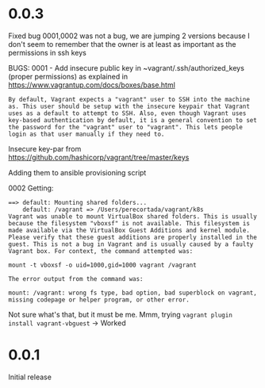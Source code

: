 
0.0.3
=====
Fixed bug 0001,0002 was not a bug, we are jumping 2 versions because I don't seem to remember that the owner is at least as important as the permissions in ssh keys 


BUGS:
0001 - Add insecure public key in ~vagrant/.ssh/authorized_keys (proper permissions) as explained in https://www.vagrantup.com/docs/boxes/base.html

```
By default, Vagrant expects a "vagrant" user to SSH into the machine as. This user should be setup with the insecure keypair that Vagrant uses as a default to attempt to SSH. Also, even though Vagrant uses key-based authentication by default, it is a general convention to set the password for the "vagrant" user to "vagrant". This lets people login as that user manually if they need to.
```
Insecure key-par from  https://github.com/hashicorp/vagrant/tree/master/keys

Adding them to ansible provisioning script

0002
Getting:
```
==> default: Mounting shared folders...
    default: /vagrant => /Users/perecortada/vagrant/k8s
Vagrant was unable to mount VirtualBox shared folders. This is usually
because the filesystem "vboxsf" is not available. This filesystem is
made available via the VirtualBox Guest Additions and kernel module.
Please verify that these guest additions are properly installed in the
guest. This is not a bug in Vagrant and is usually caused by a faulty
Vagrant box. For context, the command attempted was:

mount -t vboxsf -o uid=1000,gid=1000 vagrant /vagrant

The error output from the command was:

mount: /vagrant: wrong fs type, bad option, bad superblock on vagrant, missing codepage or helper program, or other error.
```

Not sure what's that, but it must be me.
Mmm, trying `vagrant plugin install vagrant-vbguest` -> Worked

0.0.1
=====
Initial release
